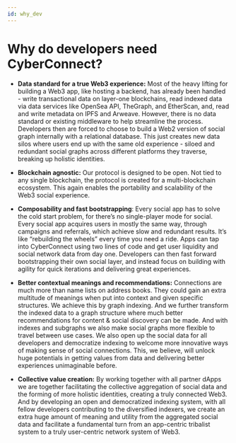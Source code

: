 ```yaml
---
id: why_dev
---
```


# Why do developers need CyberConnect?

- **Data standard for a true Web3 experience:** Most of the heavy lifting for building a Web3 app, like hosting a backend, has already been handled - write transactional data on layer-one blockchains, read indexed data via data services like OpenSea API, TheGraph, and EtherScan, and, read and write metadata on IPFS and Arweave. However, there is no data standard or existing middleware to help streamline the process. Developers then are forced to choose to build a Web2 version of social graph internally with a relational database. This just creates new data silos where users end up with the same old experience - siloed and redundant social graphs across different platforms they traverse, breaking up holistic identities.

- **Blockchain agnostic:** Our protocol is designed to be open. Not tied to any single blockchain, the protocol is created for a multi-blockchain ecosystem. This again enables the portability and scalability of the Web3 social experience.

- **Composability and fast bootstrapping**: Every social app has to solve the cold start problem, for there’s no single-player mode for social. Every social app acquires users in mostly the same way, through campaigns and referrals, which achieve slow and redundant results. It’s like “rebuilding the wheels” every time you need a ride. Apps can tap into CyberConnect using two lines of code and get user liquidity and social network data from day one. Developers can then fast forward bootstrapping their own social layer, and instead focus on building with agility for quick iterations and delivering great experiences.

- **Better contextual meanings and recommendations:** Connections are much more than name lists on address books. They could gain an extra multitude of meanings when put into context and given specific structures. We achieve this by graph indexing. And we further transform the indexed data to a graph structure where much better recommendations for content & social discovery can be made. And with indexes and subgraphs we also make social graphs more flexible to travel between use cases. We also open up the social data for all developers and democratize indexing to welcome more innovative ways of making sense of social connections. This, we believe, will unlock huge potentials in getting values from data and delivering better experiences unimaginable before.

- **Collective value creation:**  By working together with all partner dApps we are together facilitating the collective aggregation of social data and the forming of more holistic identities, creating a truly connected Web3. And by developing an open and democratized indexing system, with all fellow developers contributing to the diversified indexers, we create an extra huge amount of meaning and utility from the aggregated social data and facilitate a fundamental turn from an app-centric tribalist system to a truly user-centric network system of Web3.